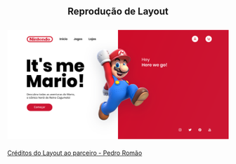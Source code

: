 <h2 align="center">
Reprodução de Layout
</h2>


<h2 align="center" >
    <img width="" src="img/ui-design-super-mario-website-banner-design.png">
</h2>

<a align="center" href="https://romaopedro.com/projetos/ui-design-super-mario-website-banner-design"> Créditos do Layout ao parceiro - Pedro Romão </a>
